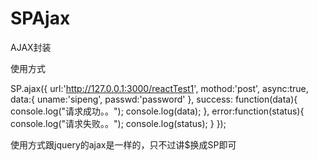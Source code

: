 # SPAjax
AJAX封装

使用方式
 
SP.ajax({
		url:'http://127.0.0.1:3000/reactTest1',
		mothod:'post',
		async:true,
		data:{
			uname:'sipeng',
			passwd:'password'
		},
		success: function(data){
			console.log("请求成功。。");
			console.log(data);
		},
		error:function(status){
			console.log("请求失败。。");
			console.log(status);
		}
});

 使用方式跟jquery的ajax是一样的，只不过讲$换成SP即可
